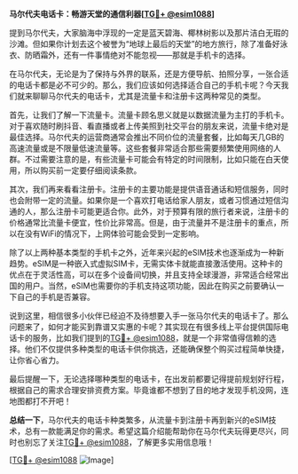 **马尔代夫电话卡：畅游天堂的通信利器[[TG💪+ @esim1088](https://t.me/s/esim1088)]**

提到马尔代夫，大家脑海中浮现的一定是蓝天碧海、椰林树影以及那片洁白无瑕的沙滩。但如果你计划去这个被誉为“地球上最后的天堂”的地方旅行，除了准备好泳衣、防晒霜外，还有一件事情绝对不能忽视——那就是手机卡的选择。

在马尔代夫，无论是为了保持与外界的联系，还是方便导航、拍照分享，一张合适的电话卡都是必不可少的。那么，我们应该如何选择适合自己的手机卡呢？今天我们就来聊聊马尔代夫的电话卡，尤其是流量卡和注册卡这两种常见的类型。

首先，让我们了解一下流量卡。流量卡顾名思义就是以数据流量为主打的手机卡。对于喜欢随时刷抖音、看直播或者上传美照到社交平台的朋友来说，流量卡绝对是最佳选择。马尔代夫的运营商通常会推出不同价位的流量套餐，比如每天几GB的高速流量或是不限量低速流量等。这些套餐非常适合那些需要频繁使用网络的人群。不过需要注意的是，有些流量卡可能会有特定的时间限制，比如只能在白天使用，所以购买前一定要仔细阅读条款。

其次，我们再来看看注册卡。注册卡的主要功能是提供语音通话和短信服务，同时也会附带一定的流量。如果你是一个喜欢打电话给家人朋友，或者习惯通过短信沟通的人，那么注册卡可能更适合你。此外，对于预算有限的旅行者来说，注册卡的价格通常比流量卡便宜，性价比非常高。但是，由于流量并不是注册卡的重点，所以在没有WiFi的情况下，上网体验可能会受到一定影响。

除了以上两种基本类型的手机卡之外，近年来兴起的eSIM技术也逐渐成为一种新趋势。eSIM是一种嵌入式虚拟SIM卡，无需实体卡就能直接激活使用。这种卡的优点在于灵活性高，可以在多个设备间切换，并且支持全球漫游，非常适合经常出国的用户。当然，eSIM也需要你的手机支持这项功能，因此在购买之前要确认一下自己的手机是否兼容。

说到这里，相信很多小伙伴已经迫不及待想要入手一张马尔代夫的电话卡了。那么问题来了，如何才能买到靠谱又实惠的卡呢？其实现在有很多线上平台提供国际电话卡的服务，比如我们提到的[TG💪+ @esim1088](https://t.me/s/esim1088)，就是一个非常值得信赖的选择。他们不仅提供多种类型的电话卡供你挑选，还能确保整个购买过程简单快捷，让你省心省力。

最后提醒一下，无论选择哪种类型的电话卡，在出发前都要记得提前规划好行程，根据自己的需求合理安排资费方案。毕竟谁都不想到了目的地才发现手机没网，连地图都打不开吧！

**总结一下**，马尔代夫的电话卡种类繁多，从流量卡到注册卡再到新兴的eSIM技术，总有一款能满足你的需求。希望这篇介绍能帮助你在马尔代夫玩得更尽兴，同时也别忘了关注[TG💪+ @esim1088](https://t.me/s/esim1088)，了解更多实用信息哦！

[[TG💪+ @esim1088](https://t.me/s/esim1088) ![Image](https://i.postimg.cc/4NQfJmqS/Snipaste-2025-05-13-00-14-12.png)]